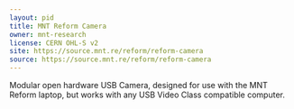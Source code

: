 ```yaml
---
layout: pid
title: MNT Reform Camera
owner: mnt-research
license: CERN OHL-S v2
site: https://source.mnt.re/reform/reform-camera
source: https://source.mnt.re/reform/reform-camera
---
```

Modular open hardware USB Camera, designed for use with the MNT Reform laptop, but works with any USB Video Class compatible computer.
